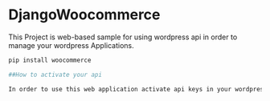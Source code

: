 # DjangoWoocommerce

This Project is web-based sample for using wordpress api in order to manage your wordpress Applications.


```bash
pip install woocommerce

##How to activate your api

In order to use this web application activate api keys in your wordpress site which is located in your woocomere setting section.
